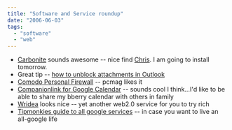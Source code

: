 ```yaml
---
title: "Software and Service roundup"
date: "2006-06-03"
tags: 
  - "software"
  - "web"
---
```


- [Carbonite](http://www.carbonite.com/aff/lp3.aspx?kbid=1073&img=&subid=&SourceTag=AFF:1073) sounds awesome -- nice find [Chris](http://chris.pirillo.com/2006/06/01/internet-hard-drive/). I am going to install tomorrow.
- Great tip -- [how to unblock attachments in Outlook](http://www.hanselman.com/blog/UnblockingBlockedAttachmentsInOutlook.aspx)
- [Comodo Personal Firewall](http://www.pcmag.com/article2/0,1759,1969207,00.asp?kc=PCRSS02129TX1K0000530) -- pcmag likes it
- [Companionlink for Google Calendar](http://www.companionlink.com/clgoogle.html) -- sounds cool I think...I'd like to be able to share my bberry calendar with others in family
- [Wridea](www.wridea.com) looks nice -- yet another web2.0 service for you to try rich
- [Tipmonkies guide to all google services](http://www.tipmonkies.com/2005/11/17/the-penultimate-guide-to-google-services) -- in case you want to live an all-google life

